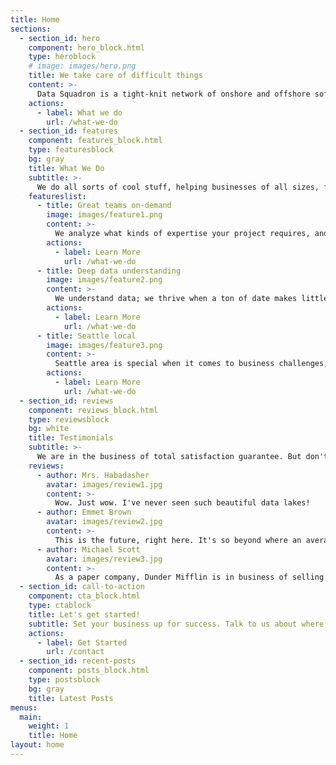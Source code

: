 ```yaml
---
title: Home
sections:
  - section_id: hero
    component: hero_block.html
    type: heroblock
    # image: images/hero.png
    title: We take care of difficult things
    content: >-
      Data Squadron is a tight-knit network of onshore and offshore software engineering, data analytics and program management professionals who collaborate on consulting projects. 
    actions:
      - label: What we do
        url: /what-we-do
  - section_id: features
    component: features_block.html
    type: featuresblock
    bg: gray
    title: What We Do
    subtitle: >-
      We do all sorts of cool stuff, helping businesses of all sizes, from Fortune 10 to local moms and pops shops to get where they want to be. We are versatile, flexible, and ideally suited for projects that require a fast-moving multi-talented team. 
    featureslist:
      - title: Great teams on-demand
        image: images/feature1.png
        content: >-
          We analyze what kinds of expertise your project requires, and align our resources for your assured success.
        actions:
          - label: Learn More
            url: /what-we-do
      - title: Deep data understanding
        image: images/feature2.png
        content: >-
          We understand data; we thrive when a ton of date makes little to no sense - we analyze it, organize it, visualize it, and provide actionable and deeply meaningful insights to propel your business forward. 
        actions:
          - label: Learn More
            url: /what-we-do
      - title: Seattle local
        image: images/feature3.png
        content: >-
          Seattle area is special when it comes to business challenges, technical stacks, and talent. We are experts on all ins and outs of what it takes to thrive here and we are here to help, whether you're in Redmond, Bellevue, Capitol Hill, Kirkland, Everett, Kent or anywhere in between and beyond. 
        actions:
          - label: Learn More
            url: /what-we-do
  - section_id: reviews
    component: reviews_block.html
    type: reviewsblock
    bg: white
    title: Testimonials
    subtitle: >-
      We are in the business of total satisfaction guarantee. But don't take our word for it! 
    reviews:
      - author: Mrs. Habadasher
        avatar: images/review1.jpg
        content: >-
          Wow. Just wow. I've never seen such beautiful data lakes!
      - author: Emmet Brown
        avatar: images/review2.jpg
        content: >-
          This is the future, right here. It's so beyond where an average time-travel equipped DeLorean could go. Great Scott!
      - author: Michael Scott
        avatar: images/review3.jpg
        content: >-
          As a paper company, Dunder Mifflin is in business of selling happiness. And Data Squadron covered us with insights top to bottom. Great experience. That's what she said!
  - section_id: call-to-action
    component: cta_block.html
    type: ctablock
    title: Let's get started!
    subtitle: Set your business up for success. Talk to us about where you want to be, and we'll offer a free evaluation, analysis, and a clear path forward!
    actions:
      - label: Get Started
        url: /contact
  - section_id: recent-posts
    component: posts_block.html
    type: postsblock
    bg: gray
    title: Latest Posts
menus:
  main:
    weight: 1
    title: Home
layout: home
---
```


